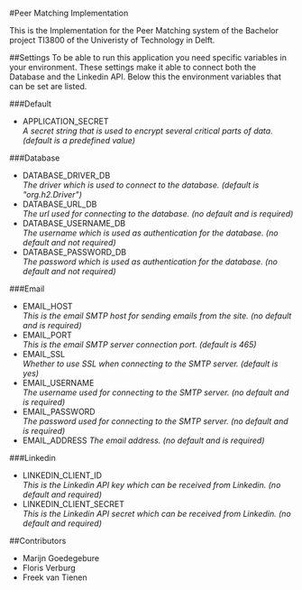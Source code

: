 #Peer Matching Implementation

This is the Implementation for the Peer Matching system of the Bachelor project TI3800 of the Univeristy of Technology in Delft.

##Settings
To be able to run this application you need specific variables in your environment.
These settings make it able to connect both the Database and the Linkedin API.
Below this the environment variables that can be set are listed.


###Default
- APPLICATION_SECRET  
*A secret string that is used to encrypt several critical parts of data. (default is a predefined value)*

###Database
- DATABASE_DRIVER_DB  
*The driver which is used to connect to the database. (default is "org.h2.Driver")*
- DATABASE_URL_DB  
*The url used for connecting to the database. (no default and is required)*
- DATABASE_USERNAME_DB  
*The username which is used as authentication for the database. (no default and not required)*
- DATABASE_PASSWORD_DB  
*The password which is used as authentication for the database. (no default and not required)*

###Email
- EMAIL_HOST  
*This is the email SMTP host for sending emails from the site. (no default and is required)*
- EMAIL_PORT  
*This is the email SMTP server connection port. (default is 465)*
- EMAIL_SSL  
*Whether to use SSL when connecting to the SMTP server. (default is yes)*
- EMAIL_USERNAME  
*The username used for connecting to the SMTP server. (no default and is required)*
- EMAIL_PASSWORD  
*The password used for connecting to the SMTP server. (no default and is required)*
- EMAIL_ADDRESS
*The email address. (no default and is required)*

###Linkedin
- LINKEDIN_CLIENT_ID  
*This is the Linkedin API key which can be received from Linkedin. (no default and required)*
- LINKEDIN_CLIENT_SECRET  
*This is the Linkedin API secret which can be received from Linkedin. (no default and required)*


##Contributors
- Marijn Goedegebure
- Floris Verburg
- Freek van Tienen
